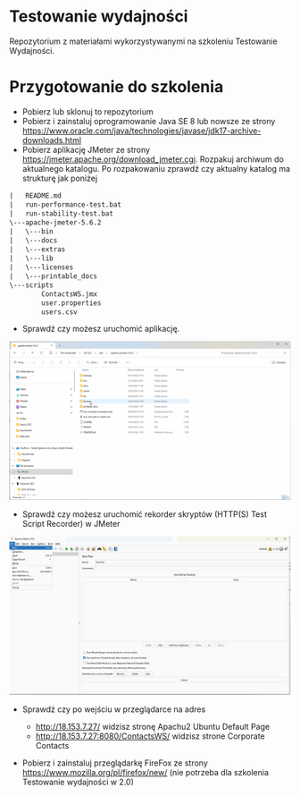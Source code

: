 # Testowanie wydajności
Repozytorium z materiałami wykorzystywanymi na szkoleniu Testowanie Wydajności.
# Przygotowanie do szkolenia
- Pobierz lub sklonuj to repozytorium
- Pobierz i zainstaluj oprogramowanie Java SE 8 lub nowsze ze strony https://www.oracle.com/java/technologies/javase/jdk17-archive-downloads.html
- Pobierz aplikację JMeter ze strony https://jmeter.apache.org/download_jmeter.cgi. Rozpakuj archiwum do aktualnego katalogu. Po rozpakowaniu zprawdź czy aktualny katalog ma strukturę jak poniżej

```
|   README.md
|   run-performance-test.bat
|   run-stability-test.bat
\---apache-jmeter-5.6.2
|   \---bin
|   \---docs
|   \---extras
|   \---lib
|   \---licenses
|   \---printable_docs
\---scripts
        ContactsWS.jmx
        user.properties
        users.csv
```

- Sprawdź czy możesz uruchomić aplikację.

 ![alt](docs/img/jmeter-start.gif)

- Sprawdź czy możesz uruchomić rekorder skryptów (HTTP(S) Test Script Recorder) w JMeter
 
 ![alt](docs/img/jmeter-record.gif)

- Sprawdź czy po wejściu w przeglądarce na adres 
  - http://18.153.7.27/ widzisz stronę Apachu2 Ubuntu Default Page
  - http://18.153.7.27:8080/ContactsWS/ widzisz strone Corporate Contacts 

- Pobierz i zainstaluj przeglądarkę FireFox ze strony https://www.mozilla.org/pl/firefox/new/ (nie potrzeba dla szkolenia Testowanie wydajności w 2.0)
